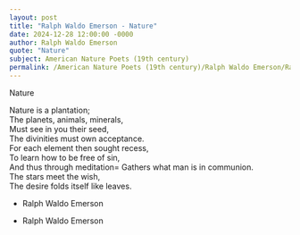 ```yaml
---
layout: post
title: "Ralph Waldo Emerson - Nature"
date: 2024-12-28 12:00:00 -0000
author: Ralph Waldo Emerson
quote: "Nature"
subject: American Nature Poets (19th century)
permalink: /American Nature Poets (19th century)/Ralph Waldo Emerson/Ralph Waldo Emerson - Nature
---
```


Nature

Nature is a plantation;  
The planets, animals, minerals,  
Must see in you their seed,  
The divinities must own acceptance.  
For each element then sought recess,  
To learn how to be free of sin,  
And thus through meditation=
Gathers what man is in communion.  
The stars meet the wish,  
The desire folds itself like leaves.  

- Ralph Waldo Emerson

- Ralph Waldo Emerson
